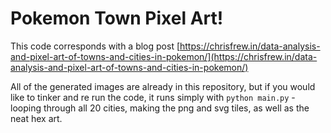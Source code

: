 # Pokemon Town Pixel Art!

This code corresponds with a blog post [https://chrisfrew.in/data-analysis-and-pixel-art-of-towns-and-cities-in-pokemon/](https://chrisfrew.in/data-analysis-and-pixel-art-of-towns-and-cities-in-pokemon/)

All of the generated images are already in this repository, but if you would like to tinker and re run the code, it runs simply with `python main.py` - looping through all 20 cities, making the png and svg tiles, as well as the neat hex art.